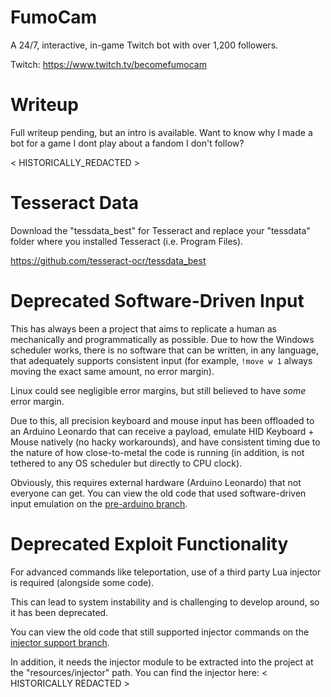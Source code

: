 # FumoCam

A 24/7, interactive, in-game Twitch bot with over 1,200 followers.

Twitch: https://www.twitch.tv/becomefumocam

# Writeup

Full writeup pending, but an intro is available. Want to know why I made a bot for a game I dont play about a fandom I don't follow?

< HISTORICALLY_REDACTED >

# Tesseract Data

Download the "tessdata_best" for Tesseract and replace your "tessdata" folder where you installed Tesseract (i.e. Program Files).

https://github.com/tesseract-ocr/tessdata_best

# Deprecated Software-Driven Input

This has always been a project that aims to replicate a human as mechanically and programmatically as possible. Due to how the Windows scheduler works, there is no software that can be written, in any language, that adequately supports consistent input (for example, `!move w 1` always moving the exact same amount, no error margin).

Linux could see negligible error margins, but still believed to have _some_ error margin.

Due to this, all precision keyboard and mouse input has been offloaded to an Arduino Leonardo that can receive a payload, emulate HID Keyboard + Mouse natively (no hacky workarounds), and have consistent timing due to the nature of how close-to-metal the code is running (in addition, is not tethered to any OS scheduler but directly to CPU clock).

Obviously, this requires external hardware (Arduino Leonardo) that not everyone can get. You can view the old code that used software-driven input emulation on the [pre-arduino branch](https://github.com/<HISTORICALLY_REDACTED>).

# Deprecated Exploit Functionality

For advanced commands like teleportation, use of a third party Lua injector is required (alongside some code).

This can lead to system instability and is challenging to develop around, so it has been deprecated.

You can view the old code that still supported injector commands on the [injector support branch](https://github.com/<HISTORICALLY_REDACTED>).

In addition, it needs the injector module to be extracted into the project at the "resources/injector" path. You can find the injector here: < HISTORICALLY REDACTED >
